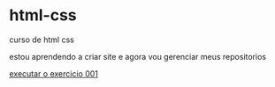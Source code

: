 # html-css
 curso de html css

 estou aprendendo a criar site e agora vou gerenciar meus repositorios

 <a href="https://nathan3223ru.github.io/html-css3/exercicios/ex001/index.html"> executar o exercicio 001</a>
